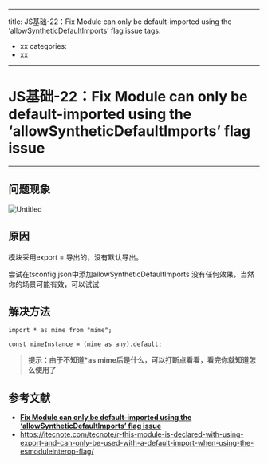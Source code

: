 ***

title: JS基础-22：Fix Module can only be default-imported using the ‘allowSyntheticDefaultImports’ flag issue
tags:

* xx
  categories:
* xx

***

# JS基础-22：Fix Module can only be default-imported using the ‘allowSyntheticDefaultImports’ flag issue

***

## 问题现象

![Untitled](https://cdn.jsdelivr.net/gh/yxw007/BlogPicBed@master/img/1719551051985.png)

## 原因

模块采用export = 导出的，没有默认导出。

尝试在tsconfig.json中添加allowSyntheticDefaultImports 没有任何效果，当然你的场景可能有效，可以试试

## 解决方法

```tsx
import * as mime from "mime";

const mimeInstance = (mime as any).default;
```

> **提示：由于不知道\*as mime后是什么，可以打断点看看，看完你就知道怎么使用了**

## 参考文献

* [**Fix Module can only be default-imported using the ‘allowSyntheticDefaultImports’ flag issue**](https://medium.com/@liwp.stephen/fix-module-can-only-be-default-imported-using-the-allowsyntheticdefaultimports-flag-issue-a033a361c6bf)
* <https://itecnote.com/tecnote/r-this-module-is-declared-with-using-export-and-can-only-be-used-with-a-default-import-when-using-the-esmoduleinterop-flag/>
